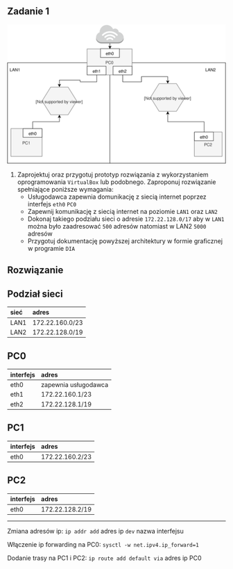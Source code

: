 Zadanie 1
---------

![zadanie 1](zadanie-1.svg)

1. Zaprojektuj oraz przygotuj prototyp rozwiązania z wykorzystaniem oprogramowania ``VirtualBox`` lub podobnego. 
Zaproponuj rozwiązanie spełniające poniższe wymagania:
   * Usługodawca zapewnia domunikację z siecią internet poprzez interfejs ``eth0`` ``PC0``
   * Zapewnij komunikację z siecią internet na poziomie ``LAN1`` oraz ``LAN2``
   * Dokonaj takiego podziału sieci o adresie ``172.22.128.0/17`` aby w ``LAN1`` można było zaadresować ``500`` adresów natomiast w LAN2 ``5000`` adresów    
   * Przygotuj dokumentację powyższej architektury w formie graficznej w programie ``DIA``  
   
   
Rozwiązanie
-----------

Podział sieci
-------------
| sieć | adres |
|:-----|:------|
| LAN1 | 172.22.160.0/23 |
| LAN2 | 172.22.128.0/19 |


PC0
---
|  interfejs   | adres  |
|:-------------| :------| 
| eth0 | zapewnia usługodawca |
| eth1 | 172.22.160.1/23  |
| eth2 | 172.22.128.1/19  |

PC1
---
|  interfejs   | adres  |
|:-------------| :------| 
| eth0 | 172.22.160.2/23 |

PC2
---
|  interfejs   | adres  |
|:-------------| :------| 
| eth0 | 172.22.128.2/19 |

--------------

Zmiana adresów ip:
``ip addr add`` adres ip ``dev`` nazwa interfejsu 

Włączenie ip forwarding na PC0:
``sysctl -w net.ipv4.ip_forward=1``

Dodanie trasy na PC1 i PC2:
``ip route add default via`` adres ip PC0
